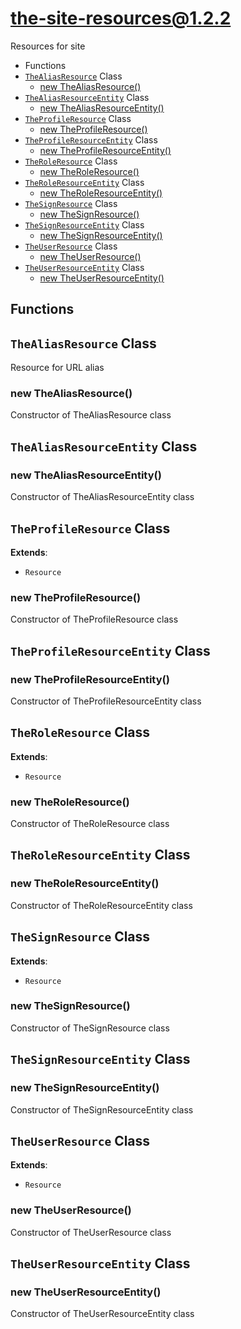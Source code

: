 # the-site-resources@1.2.2

Resources for site

+ Functions
+ [`TheAliasResource`](#the-site-resources-classes) Class
  + [new TheAliasResource()](#the-site-resources-classes-the-alias-resource-constructor)
+ [`TheAliasResourceEntity`](#the-site-resources-classes) Class
  + [new TheAliasResourceEntity()](#the-site-resources-classes-the-alias-resource-entity-constructor)
+ [`TheProfileResource`](#the-site-resources-classes) Class
  + [new TheProfileResource()](#the-site-resources-classes-the-profile-resource-constructor)
+ [`TheProfileResourceEntity`](#the-site-resources-classes) Class
  + [new TheProfileResourceEntity()](#the-site-resources-classes-the-profile-resource-entity-constructor)
+ [`TheRoleResource`](#the-site-resources-classes) Class
  + [new TheRoleResource()](#the-site-resources-classes-the-role-resource-constructor)
+ [`TheRoleResourceEntity`](#the-site-resources-classes) Class
  + [new TheRoleResourceEntity()](#the-site-resources-classes-the-role-resource-entity-constructor)
+ [`TheSignResource`](#the-site-resources-classes) Class
  + [new TheSignResource()](#the-site-resources-classes-the-sign-resource-constructor)
+ [`TheSignResourceEntity`](#the-site-resources-classes) Class
  + [new TheSignResourceEntity()](#the-site-resources-classes-the-sign-resource-entity-constructor)
+ [`TheUserResource`](#the-site-resources-classes) Class
  + [new TheUserResource()](#the-site-resources-classes-the-user-resource-constructor)
+ [`TheUserResourceEntity`](#the-site-resources-classes) Class
  + [new TheUserResourceEntity()](#the-site-resources-classes-the-user-resource-entity-constructor)

## Functions



<a class='md-heading-link' name="the-site-resources-classes"></a>

## `TheAliasResource` Class

Resource for URL alias




<a class='md-heading-link' name="the-site-resources-classes-the-alias-resource-constructor" ></a>

### new TheAliasResource()

Constructor of TheAliasResource class



<a class='md-heading-link' name="the-site-resources-classes"></a>

## `TheAliasResourceEntity` Class






<a class='md-heading-link' name="the-site-resources-classes-the-alias-resource-entity-constructor" ></a>

### new TheAliasResourceEntity()

Constructor of TheAliasResourceEntity class



<a class='md-heading-link' name="the-site-resources-classes"></a>

## `TheProfileResource` Class



**Extends**: 

+ `Resource`



<a class='md-heading-link' name="the-site-resources-classes-the-profile-resource-constructor" ></a>

### new TheProfileResource()

Constructor of TheProfileResource class



<a class='md-heading-link' name="the-site-resources-classes"></a>

## `TheProfileResourceEntity` Class






<a class='md-heading-link' name="the-site-resources-classes-the-profile-resource-entity-constructor" ></a>

### new TheProfileResourceEntity()

Constructor of TheProfileResourceEntity class



<a class='md-heading-link' name="the-site-resources-classes"></a>

## `TheRoleResource` Class



**Extends**: 

+ `Resource`



<a class='md-heading-link' name="the-site-resources-classes-the-role-resource-constructor" ></a>

### new TheRoleResource()

Constructor of TheRoleResource class



<a class='md-heading-link' name="the-site-resources-classes"></a>

## `TheRoleResourceEntity` Class






<a class='md-heading-link' name="the-site-resources-classes-the-role-resource-entity-constructor" ></a>

### new TheRoleResourceEntity()

Constructor of TheRoleResourceEntity class



<a class='md-heading-link' name="the-site-resources-classes"></a>

## `TheSignResource` Class



**Extends**: 

+ `Resource`



<a class='md-heading-link' name="the-site-resources-classes-the-sign-resource-constructor" ></a>

### new TheSignResource()

Constructor of TheSignResource class



<a class='md-heading-link' name="the-site-resources-classes"></a>

## `TheSignResourceEntity` Class






<a class='md-heading-link' name="the-site-resources-classes-the-sign-resource-entity-constructor" ></a>

### new TheSignResourceEntity()

Constructor of TheSignResourceEntity class



<a class='md-heading-link' name="the-site-resources-classes"></a>

## `TheUserResource` Class



**Extends**: 

+ `Resource`



<a class='md-heading-link' name="the-site-resources-classes-the-user-resource-constructor" ></a>

### new TheUserResource()

Constructor of TheUserResource class



<a class='md-heading-link' name="the-site-resources-classes"></a>

## `TheUserResourceEntity` Class






<a class='md-heading-link' name="the-site-resources-classes-the-user-resource-entity-constructor" ></a>

### new TheUserResourceEntity()

Constructor of TheUserResourceEntity class





